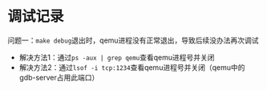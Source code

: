 # 调试记录

问题一：`make debug`退出时，qemu进程没有正常退出，导致后续没办法再次调试

- 解决方法1：通过`ps -aux | grep qemu`查看qemu进程号并关闭
- 解决方法2：通过`lsof -i tcp:1234`查看qemu进程号并关闭（qemu中的gdb-server占用此端口）